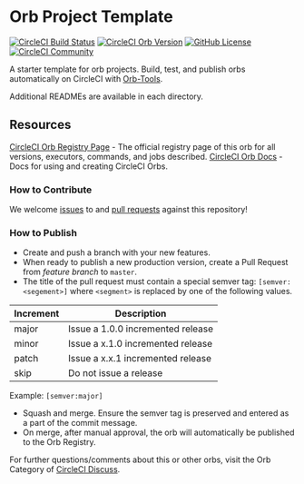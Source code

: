 # Orb Project Template

[![CircleCI Build Status](https://circleci.com/gh/trentmillar/ms-teams-orb.svg?style=shield "CircleCI Build Status")](https://circleci.com/gh/trentmillar/ms-teams-orb) [![CircleCI Orb Version](https://img.shields.io/badge/endpoint.svg?url=https://badges.circleci.io/orb/trentmillar/ms-teams-orb)](https://circleci.com/orbs/registry/orb/trentmillar/ms-teams-orb) [![GitHub License](https://img.shields.io/badge/license-MIT-lightgrey.svg)](https://raw.githubusercontent.com/trentmillar/ms-teams-orb/master/LICENSE) [![CircleCI Community](https://img.shields.io/badge/community-CircleCI%20Discuss-343434.svg)](https://discuss.circleci.com/c/ecosystem/orbs)



A starter template for orb projects. Build, test, and publish orbs automatically on CircleCI with [Orb-Tools](https://circleci.com/orbs/registry/orb/circleci/orb-tools).

Additional READMEs are available in each directory.



## Resources

[CircleCI Orb Registry Page](https://circleci.com/orbs/registry/orb/trentmillar/ms-teams-orb) - The official registry page of this orb for all versions, executors, commands, and jobs described.
[CircleCI Orb Docs](https://circleci.com/docs/2.0/orb-intro/#section=configuration) - Docs for using and creating CircleCI Orbs.

### How to Contribute

We welcome [issues](https://github.com/trentmillar/ms-teams-orb/issues) to and [pull requests](https://github.com/trentmillar/ms-teams-orb/pulls) against this repository!

### How to Publish
* Create and push a branch with your new features.
* When ready to publish a new production version, create a Pull Request from _feature branch_ to `master`.
* The title of the pull request must contain a special semver tag: `[semver:<segement>]` where `<segment>` is replaced by one of the following values.

| Increment | Description|
| ----------| -----------|
| major     | Issue a 1.0.0 incremented release|
| minor     | Issue a x.1.0 incremented release|
| patch     | Issue a x.x.1 incremented release|
| skip      | Do not issue a release|

Example: `[semver:major]`

* Squash and merge. Ensure the semver tag is preserved and entered as a part of the commit message.
* On merge, after manual approval, the orb will automatically be published to the Orb Registry.


For further questions/comments about this or other orbs, visit the Orb Category of [CircleCI Discuss](https://discuss.circleci.com/c/orbs).

